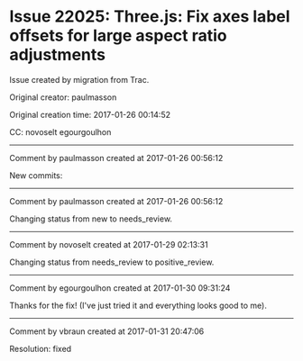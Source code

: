 # Issue 22025: Three.js: Fix axes label offsets for large aspect ratio adjustments

Issue created by migration from Trac.

Original creator: paulmasson

Original creation time: 2017-01-26 00:14:52

CC:  novoselt egourgoulhon




---

Comment by paulmasson created at 2017-01-26 00:56:12

New commits:


---

Comment by paulmasson created at 2017-01-26 00:56:12

Changing status from new to needs_review.


---

Comment by novoselt created at 2017-01-29 02:13:31

Changing status from needs_review to positive_review.


---

Comment by egourgoulhon created at 2017-01-30 09:31:24

Thanks for the fix! (I've just tried it and everything looks good to me).


---

Comment by vbraun created at 2017-01-31 20:47:06

Resolution: fixed
